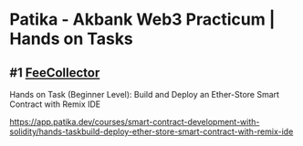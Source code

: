 # Patika - Akbank Web3 Practicum | Hands on Tasks


## #1 [FeeCollector](FeeCollector.sol)
Hands on Task (Beginner Level): Build and Deploy an Ether-Store Smart Contract with Remix IDE

https://app.patika.dev/courses/smart-contract-development-with-solidity/hands-taskbuild-deploy-ether-store-smart-contract-with-remix-ide
